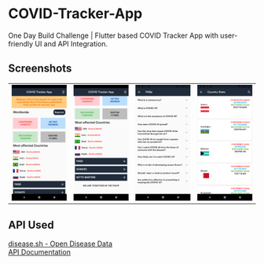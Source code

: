 # COVID-Tracker-App
One Day Build Challenge | Flutter based COVID Tracker App with user-friendly UI and API Integration.

## Screenshots
|                   |                   |                   |                   |
| -                 | -                 | -                 | -                 |
| ![image](https://github.com/hemangdtu/COVID-Tracker-App/blob/master/screenshots/Screenshot_1.png) | ![image](https://github.com/hemangdtu/COVID-Tracker-App/blob/master/screenshots/Screenshot_2.png) | ![image](https://github.com/hemangdtu/COVID-Tracker-App/blob/master/screenshots/Screenshot_3.png) | ![image](https://github.com/hemangdtu/COVID-Tracker-App/blob/master/screenshots/Screenshot_4.png) |

## API Used
[disease.sh - Open Disease Data](https://corona.lmao.ninja/)<br>
[API Documentation](https://corona.lmao.ninja/docs/)
